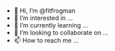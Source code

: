 - 👋 Hi, I’m @fitfrogman
- 👀 I’m interested in ...
- 🌱 I’m currently learning ...
- 💞️ I’m looking to collaborate on ...
- 📫 How to reach me ...

<!---
fitfrogman/fitfrogman is a ✨ special ✨ repository because its `README.md` (this file) appears on your GitHub profile.
You can click the Preview link to take a look at your changes.
--->
